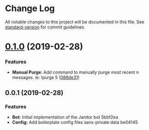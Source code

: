 # Change Log

All notable changes to this project will be documented in this file. See [standard-version](https://github.com/conventional-changelog/standard-version) for commit guidelines.

# [0.1.0](https://github.com/willvincent/discord-janitor/compare/v0.0.1...v0.1.0) (2019-02-28)


### Features

* **Manual Purge:** Add command to manually purge most recent n messages. ie: !purge 5 ([088de31](https://github.com/willvincent/discord-janitor/commit/088de31))


## 0.0.1 (2019-02-28)


### Features

* **Bot:** Initial implementation of the Janitor bot 5bbf2ea
* **Config:** Add boilerplate config files sans-private data be04145
